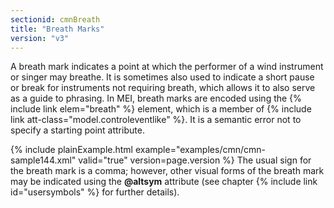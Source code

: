 ```yaml
---
sectionid: cmnBreath
title: "Breath Marks"
version: "v3"
---
```


A breath mark indicates a point at which the performer of a wind instrument
or singer may breathe. It is sometimes also used to indicate a short pause or break
for
instruments <span class="hi">not</span> requiring breath, which allows it to also serve as
a guide to phrasing. In MEI, breath marks are encoded using the {% include link elem="breath" %} element, which is a member of {% include link att-class="model.controleventlike" %}. It is a semantic error not to specify a starting point
attribute.

{% include plainExample.html example="examples/cmn/cmn-sample144.xml" valid="true" version=page.version %}
The usual sign for the breath mark is a comma; however, other visual forms of the
breath
mark may be indicated using the **@altsym** attribute (see chapter {% include link id="usersymbols" %} for further details).

